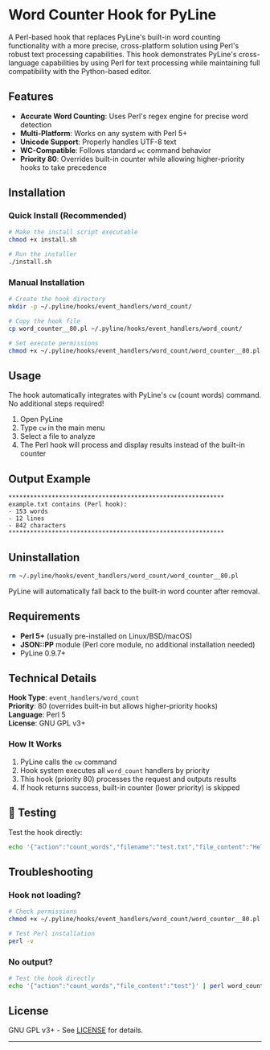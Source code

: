# Word Counter Hook for PyLine

A Perl-based hook that replaces PyLine's built-in word counting functionality with a more precise, cross-platform solution using Perl's robust text processing capabilities.
This hook demonstrates PyLine's cross-language capabilities by using Perl for text processing while maintaining full compatibility with the Python-based editor.

## Features

- **Accurate Word Counting**: Uses Perl's regex engine for precise word detection
- **Multi-Platform**: Works on any system with Perl 5+
- **Unicode Support**: Properly handles UTF-8 text
- **WC-Compatible**: Follows standard `wc` command behavior
- **Priority 80**: Overrides built-in counter while allowing higher-priority hooks to take precedence

## Installation

### Quick Install (Recommended)
```bash
# Make the install script executable
chmod +x install.sh

# Run the installer
./install.sh
```

### Manual Installation
```bash
# Create the hook directory
mkdir -p ~/.pyline/hooks/event_handlers/word_count/

# Copy the hook file
cp word_counter__80.pl ~/.pyline/hooks/event_handlers/word_count/

# Set execute permissions
chmod +x ~/.pyline/hooks/event_handlers/word_count/word_counter__80.pl
```

##  Usage

The hook automatically integrates with PyLine's `cw` (count words) command. No additional steps required!

1. Open PyLine
2. Type `cw` in the main menu
3. Select a file to analyze
4. The Perl hook will process and display results instead of the built-in counter

## Output Example

```
************************************************************
example.txt contains (Perl hook):
- 153 words
- 12 lines  
- 842 characters
************************************************************
```

## Uninstallation

```bash
rm ~/.pyline/hooks/event_handlers/word_count/word_counter__80.pl
```

PyLine will automatically fall back to the built-in word counter after removal.

## Requirements

- **Perl 5+** (usually pre-installed on Linux/BSD/macOS)
- **JSON::PP** module (Perl core module, no additional installation needed)
- PyLine 0.9.7+

## Technical Details

**Hook Type**: `event_handlers/word_count`  
**Priority**: 80 (overrides built-in but allows higher-priority hooks)  
**Language**: Perl 5  
**License**: GNU GPL v3+  

### How It Works

1. PyLine calls the `cw` command
2. Hook system executes all `word_count` handlers by priority
3. This hook (priority 80) processes the request and outputs results
4. If hook returns success, built-in counter (lower priority) is skipped

## 🧪 Testing

Test the hook directly:
```bash
echo '{"action":"count_words","filename":"test.txt","file_content":"Hello world\nThis is a test"}' | perl word_counter__80.pl
```

## Troubleshooting

### Hook not loading?
```bash
# Check permissions
chmod +x ~/.pyline/hooks/event_handlers/word_count/word_counter__80.pl

# Test Perl installation
perl -v
```

### No output?
```bash
# Test the hook directly
echo '{"action":"count_words","file_content":"test"}' | perl word_counter__80.pl
```

## License

GNU GPL v3+ - See [LICENSE](https://www.gnu.org/licenses/gpl-3.0.txt) for details.

---
